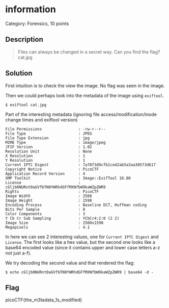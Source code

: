 # information
Category: Forensics, 10 points

## Description
> Files can always be changed in a secret way. Can you find the flag? cat.jpg

## Solution
First intuition is to check the view the image. No flag was seen in the image.

Then we could perhaps look into the metadata of the image using `exiftool`. 

```
$ exiftool cat.jpg
```

Part of the interesting metadata (ignoring file access/modification/inode change times and exiftool version)

```
File Permissions                : -rw-r--r--
File Type                       : JPEG
File Type Extension             : jpg
MIME Type                       : image/jpeg
JFIF Version                    : 1.02
Resolution Unit                 : None
X Resolution                    : 1
Y Resolution                    : 1
Current IPTC Digest             : 7a78f3d9cfb1ce42ab5a3aa30573d617
Copyright Notice                : PicoCTF
Application Record Version      : 4
XMP Toolkit                     : Image::ExifTool 10.80
License                         : cGljb0NURnt0aGVfbTN0YWRhdGFfMXNfbW9kaWZpZWR9
Rights                          : PicoCTF
Image Width                     : 2560
Image Height                    : 1598
Encoding Process                : Baseline DCT, Huffman coding
Bits Per Sample                 : 8
Color Components                : 3
Y Cb Cr Sub Sampling            : YCbCr4:2:0 (2 2)
Image Size                      : 2560x1598
Megapixels                      : 4.1
```

In here we can see 2 interesting values, one for `Current IPTC Digest` and
`License`. The first looks like a hex value, but the second one looks like a
base64 encoded value (since it contains upper and lower case letters a-z not
just a-f).

We try decoding the second value and that rendered the flag:

```
$ echo cGljb0NURnt0aGVfbTN0YWRhdGFfMXNfbW9kaWZpZWR9 | base64 -d -
```

## Flag
picoCTF{the_m3tadata_1s_modified}
